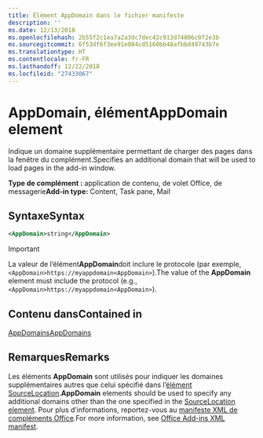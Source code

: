 ```yaml
---
title: Élément AppDomain dans le fichier manifeste
description: ''
ms.date: 12/13/2018
ms.openlocfilehash: 2b55f2c1ea7a2a3dc7dec42c913d74006c0f2e3b
ms.sourcegitcommit: 6f53df6f3ee91e084cd5160bb48afbbd49743b7e
ms.translationtype: HT
ms.contentlocale: fr-FR
ms.lasthandoff: 12/22/2018
ms.locfileid: "27433067"
---
```

# <a name="appdomain-element"></a><span data-ttu-id="1cd15-102">AppDomain, élément</span><span class="sxs-lookup"><span data-stu-id="1cd15-102">AppDomain element</span></span>

<span data-ttu-id="1cd15-103">Indique un domaine supplémentaire permettant de charger des pages dans la fenêtre du complément.</span><span class="sxs-lookup"><span data-stu-id="1cd15-103">Specifies an additional domain that will be used to load pages in the add-in window.</span></span>

<span data-ttu-id="1cd15-104">**Type de complément :** application de contenu, de volet Office, de messagerie</span><span class="sxs-lookup"><span data-stu-id="1cd15-104">**Add-in type:** Content, Task pane, Mail</span></span>

## <a name="syntax"></a><span data-ttu-id="1cd15-105">Syntaxe</span><span class="sxs-lookup"><span data-stu-id="1cd15-105">Syntax</span></span>

```XML
<AppDomain>string</AppDomain>
```

> [!IMPORTANT]
> <span data-ttu-id="1cd15-106">La valeur de l’élément**AppDomain**doit inclure le protocole (par exemple,`<AppDomain>https://myappdomain<AppDomain>`).</span><span class="sxs-lookup"><span data-stu-id="1cd15-106">The value of the **AppDomain** element must include the protocol (e.g., `<AppDomain>https://myappdomain<AppDomain>`).</span></span>

## <a name="contained-in"></a><span data-ttu-id="1cd15-107">Contenu dans</span><span class="sxs-lookup"><span data-stu-id="1cd15-107">Contained in</span></span>

[<span data-ttu-id="1cd15-108">AppDomains</span><span class="sxs-lookup"><span data-stu-id="1cd15-108">AppDomains</span></span>](appdomains.md)

## <a name="remarks"></a><span data-ttu-id="1cd15-109">Remarques</span><span class="sxs-lookup"><span data-stu-id="1cd15-109">Remarks</span></span>

<span data-ttu-id="1cd15-110">Les éléments **AppDomain** sont utilisés pour indiquer les domaines supplémentaires autres que celui spécifié dans l’[élément SourceLocation](sourcelocation.md).</span><span class="sxs-lookup"><span data-stu-id="1cd15-110">**AppDomain** elements should be used to specify any additional domains other than the one specified in the [SourceLocation element](sourcelocation.md).</span></span> <span data-ttu-id="1cd15-111">Pour plus d’informations, reportez-vous au [manifeste XML de compléments Office](/office/dev/add-ins/develop/add-in-manifests).</span><span class="sxs-lookup"><span data-stu-id="1cd15-111">For more information, see [Office Add-ins XML manifest](/office/dev/add-ins/develop/add-in-manifests).</span></span>
